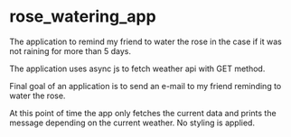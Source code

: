 # rose_watering_app

The application to remind my friend to water the rose in the case if it was not raining for more than 5 days.

The application uses async js to fetch weather api with GET method. 

Final goal of an application is to send an e-mail to my friend reminding to water the rose. 

At this point of time the app only fetches the current data and prints the message depending on the current weather. No styling is applied. 


